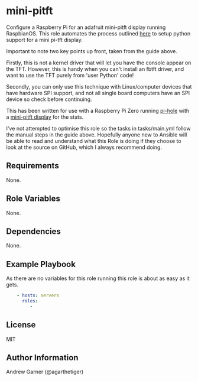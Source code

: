 # mini-pitft

Configure a Raspberry Pi for an adafruit mini-pitft display running RaspbianOS. This role automates the process outlined [here](https://learn.adafruit.com/adafruit-mini-pitft-135x240-color-tft-add-on-for-raspberry-pi/python-setup) to setup python support for a mini pi-tft display. 

Important to note two key points up front, taken from the guide above.

Firstly, this is not a kernel driver that will let you have the console appear on the TFT. However, this is handy when you can't install an fbtft driver, and want to use the TFT purely from 'user Python' code!

Secondly, you can only use this technique with Linux/computer devices that have hardware SPI support, and not all single board computers have an SPI device so check before continuing.

This has been written for use with a Raspberry Pi Zero running [pi-hole](https://pi-hole.net/) with a [mini-pitft display](https://learn.adafruit.com/pi-hole-ad-blocker-with-pi-zero-w/install-mini-pitft) for the stats.

I've not attempted to optimise this role so the tasks in tasks/main.yml follow the manual steps in the guide above. Hopefully anyone new to Ansible will be able to read and understand what this Role is doing if they choose to look at the source on GitHub, which I always recommend doing.

## Requirements

None.

## Role Variables

None.

## Dependencies

None.

## Example Playbook

As there are no variables for this role running this role is about as easy as it gets. 

```yaml
    - hosts: servers
      roles:
         - 
```

## License

MIT

## Author Information

Andrew Garner (@agarthetiger)
